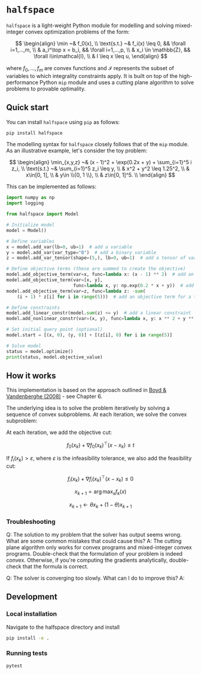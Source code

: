 # `halfspace`

`halfspace` is a light-weight Python module for modelling and solving mixed-integer convex optimization problems of the form:

$$
\begin{align}
\min ~& f_0(x), \\
\text{s.t.} ~& f_i(x) \leq 0, && \forall i=1,...,m, \\
& a_i^\top x = b_i,  && \forall i=1,...,p, \\
& x_i \in \mathbb{Z}, && \forall i\in\mathcal{I}, \\
& l \leq x \leq u,
\end{align}
$$

where $f_0,...,f_m$ are convex functions and $\mathcal{I}$ represents the subset of variables to which integrality constraints apply. It is built on top of the high-performance Python `mip` module and uses a cutting plane algorithm to solve problems to provable optimality.

## Quick start

You can install `halfspace` using `pip` as follows:

```bash
pip install halfspace
```

The modelling syntax for `halfspace` closely follows that of the `mip` module. As an illustrative example, let's consider the toy problem:

$$
\begin{align}
\min_{x,y,z} ~& (x - 1)^2 + \exp(0.2x + y) + \sum_{i=1}^5 i z_i, \\
\text{s.t.}  ~& \sum_{i=1}^5 z_i \leq y, \\
& x^2 + y^2 \leq 1.25^2, \\
& x\in[0, 1], \\
& y\in \\{0, 1 \\}, \\
& z\in[0, 1]^5. \\
\end{align}
$$

This can be implemented as follows:

```python
import numpy as np
import logging

from halfspace import Model

# Initialize model
model = Model()

# Define variables
x = model.add_var(lb=0, ub=1)  # add a variable
y = model.add_var(var_type="B")  # add a binary variable
z = model.add_var_tensor(shape=(5,), lb=0, ub=1)  # add a tensor of variables

# Define objective terms (these are summed to create the objective)
model.add_objective_term(var=x, func=lambda x: (x - 1) ** 2)  # add an objective term for one variable
model.add_objective_term(var=[x, y],
                         func=lambda x, y: np.exp(0.2 * x + y))  # add an objective term for multiple variables
model.add_objective_term(var=z, func=lambda z: -sum(
    (i + 1) * z[i] for i in range(5)))  # add an objective term for a tensor of variables

# Define constraints
model.add_linear_constr(model.sum(z) <= y)  # add a linear constraint
model.add_nonlinear_constr(var=(x, y), func=lambda x, y: x ** 2 + y ** 2 - 1.25 ** 2)  # add a nonlinear constraint

# Set initial query point (optional)
model.start = [(x, 0), (y, 0)] + [(z[i], 0) for i in range(5)]

# Solve model
status = model.optimize()
print(status, model.objective_value)
```

## How it works

This implementation is based on the approach outlined in [Boyd & Vandenberghe (2008)](https://see.stanford.edu/materials/lsocoee364b/05-localization_methods_notes.pdf) - see Chapter 6.

The underlying idea is to solve the problem iteratively by solving a sequence of convex subproblems. At each iteration, we solve the convex subproblem:

At each iteration, we add the objective cut:

$$f_0(x_k) + \nabla f_0(x_k)^\top(x-x_k) \leq t$$

If $f_i(x_k) > \varepsilon$, where $\varepsilon$ is the infeasibility tolerance, we also add the feasibility cut:

$$f_i(x_k) + \nabla f_i(x_k)^\top(x-x_k) \leq 0$$

$$x_{k+1} = \arg\max_x f_k(x)$$

$$x_{k+1} \leftarrow \theta x_{k} + (1 - \theta) x_{k + 1}$$


### Troubleshooting

Q: The solution to my problem that the solver has output seems wrong. What are some common mistakes that could cause this?
A: The cutting plane algorithm only works for convex programs and mixed-integer convex programs. Double-check that the formulation of your problem is indeed convex.
Otherwise, if you're computing the gradients analytically, double-check that the formula is correct.

Q: The solver is converging too slowly. What can I do to improve this?
A:

## Development

### Local installation

Navigate to the halfspace directory and install

```bash
pip install -e .
```

### Running tests

```bash
pytest
```

###
